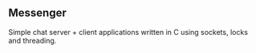 ## Messenger

Simple chat server + client applications written in C using sockets, locks and threading.